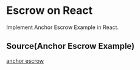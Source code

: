 # Escrow on React
Implement Anchor Escrow Example in React.

## Source(Anchor Escrow Example)
[anchor escrow](https://github.com/project-serum/anchor/tree/master/tests/escrow)
